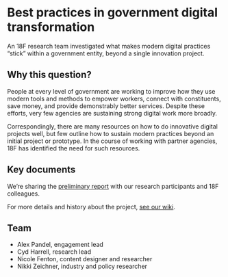 # Best practices in government digital transformation

An 18F research team investigated what makes modern digital practices “stick” within a government entity, beyond a single innovation project.

## Why this question?
People at every level of government are working to improve how they use modern tools and methods to empower workers, connect with constituents, save money, and provide demonstrably better services. Despite these efforts, very few agencies are sustaining strong digital work more broadly.

Correspondingly, there are many resources on how to do innovative digital projects well, but few outline how to sustain modern practices beyond an initial project or prototype. In the course of working with partner agencies, 18F has identified the need for such resources.

## Key documents

We’re sharing the [preliminary report](https://github.com/18F/transformation-research/blob/master/preliminary-report.md) with our research participants and 18F colleagues.

For more details and history about the project, [see our wiki](https://github.com/18F/transformation-research/wiki).

## Team

* Alex Pandel, engagement lead  
* Cyd Harrell, research lead  
* Nicole Fenton, content designer and researcher  
* Nikki Zeichner, industry and policy researcher
